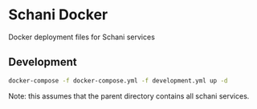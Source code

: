 # Schani Docker
Docker deployment files for Schani services

## Development

```bash
docker-compose -f docker-compose.yml -f development.yml up -d
```

Note: this assumes that the parent directory contains all schani services.